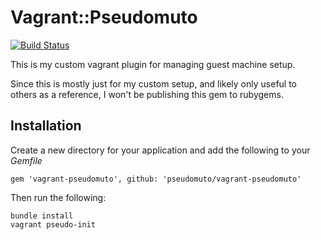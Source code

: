 # Vagrant::Pseudomuto

[![Build Status](https://travis-ci.org/pseudomuto/vagrant-pseudomuto.png)](https://travis-ci.org/pseudomuto/vagrant-pseudomuto)

This is my custom vagrant plugin for managing guest machine setup.

Since this is mostly just for my custom setup, and likely only useful to others as a reference, I won't be publishing this gem to rubygems.

## Installation

Create a new directory for your application and add the following to your _Gemfile_

```
gem 'vagrant-pseudomuto', github: 'pseudomuto/vagrant-pseudomuto'
```

Then run the following:

```
bundle install
vagrant pseudo-init
```
